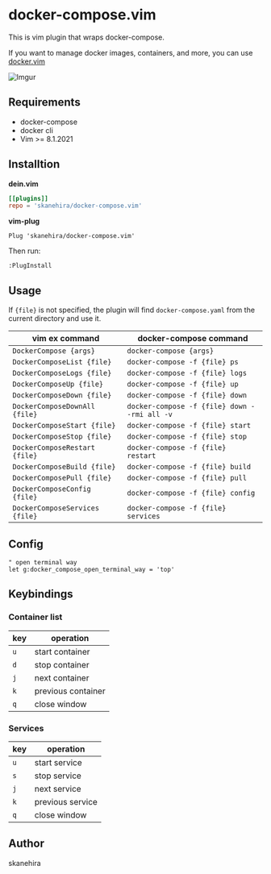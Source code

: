 # docker-compose.vim
This is vim plugin that wraps docker-compose.

If you want to manage docker images, containers, and more,
you can use [docker.vim](https://github.com/skanehira/docker.vim)

![Imgur](https://imgur.com/8svyqMN.gif)

## Requirements
- docker-compose
- docker cli
- Vim >= 8.1.2021

## Installtion

**dein.vim**

```toml
[[plugins]]
repo = 'skanehira/docker-compose.vim'
```

**vim-plug**

```
Plug 'skanehira/docker-compose.vim'
```

Then run:
```
:PlugInstall
```

## Usage
If `{file}` is not specified, the plugin will find
`docker-compose.yaml` from the current directory and use it.

| vim ex command                 | docker-compose command                       |
|--------------------------------|----------------------------------------------|
| `DockerCompose {args}`         | `docker-compose {args}`                      |
| `DockerComposeList {file}`     | `docker-compose -f {file} ps`                |
| `DockerComposeLogs {file}`     | `docker-compose -f {file} logs`              |
| `DockerComposeUp {file}`       | `docker-compose -f {file} up`                |
| `DockerComposeDown {file}`     | `docker-compose -f {file} down`              |
| `DockerComposeDownAll {file}`  | `docker-compose -f {file} down --rmi all -v` |
| `DockerComposeStart {file}`    | `docker-compose -f {file} start`             |
| `DockerComposeStop {file}`     | `docker-compose -f {file} stop`              |
| `DockerComposeRestart {file}`  | `docker-compose -f {file} restart`           |
| `DockerComposeBuild {file}`    | `docker-compose -f {file} build`             |
| `DockerComposePull {file}`     | `docker-compose -f {file} pull`              |
| `DockerComposeConfig {file}`   | `docker-compose -f {file} config`            |
| `DockerComposeServices {file}` | `docker-compose -f {file} services`          |

## Config
```vim
" open terminal way
let g:docker_compose_open_terminal_way = 'top'
```

## Keybindings

### Container list

| key   | operation          |
|-------|--------------------|
| `u`   | start container    |
| `d`   | stop container     |
| `j`   | next container     |
| `k`   | previous container |
| `q`   | close window       |

### Services

| key   | operation        |
|-------|------------------|
| `u`   | start service    |
| `s`   | stop service     |
| `j`   | next service     |
| `k`   | previous service |
| `q`   | close window     |

## Author
skanehira
